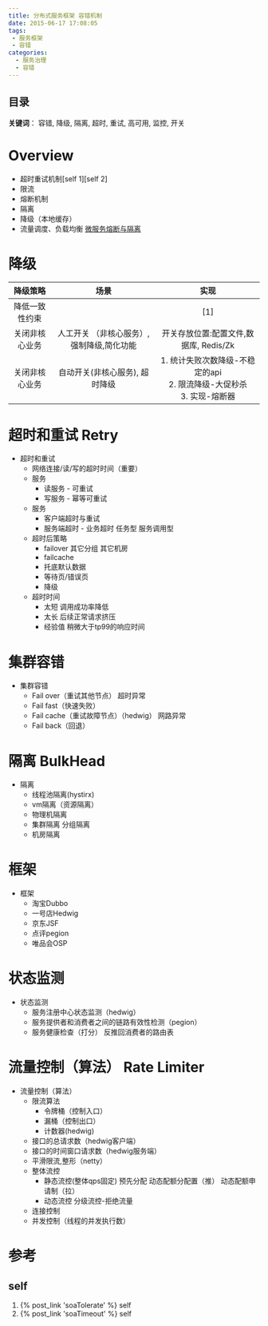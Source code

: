 ```yaml
---
title: 分布式服务框架 容错机制
date: 2015-06-17 17:08:05
tags:
 - 服务框架 
 - 容错
categories: 
  - 服务治理
  - 容错  
---
```


<p></p>
<!-- more -->

## 目录
<!-- toc -->

**关键词**： 容错, 降级, 隔离, 超时, 重试, 高可用, 监控, 开关


# Overview
   + 超时重试机制[self 1][self 2]
   + 限流
   + 熔断机制
   + 隔离
   + 降级（本地缓存）
   + 流量调度、负载均衡
     [微服务熔断与隔离](https://yq.aliyun.com/articles/7443?spm=5176.100238.yqhn2.2.XS3jCO)
      
# 降级

**降级策略**   | 场景 |实现
:-:|:-:|:-:
降低一致性约束|  | [1]
关闭非核心业务| 人工开关 （非核心服务）, 强制降级,简化功能 | 开关存放位置:配置文件,数据库, Redis/Zk
关闭非核心业务| 自动开关(非核心服务), 超时降级 | 1. 统计失败次数降级-不稳定的api<br> 2. 限流降级-大促秒杀<br> 3. 实现-熔断器


# 超时和重试 Retry
+ 超时和重试
	- 网络连接/读/写的超时时间（重要）
	- 服务
		+ 读服务 - 可重试
		+ 写服务 - 幂等可重试
	- 服务
		+ 客户端超时与重试
		+ 服务端超时 - 业务超时 
			任务型
			服务调用型
	- 超时后策略
		+ failover
			其它分组
			其它机房
		+ failcache
		+ 托底默认数据
		+ 等待页/错误页
		+ 降级
	- 超时时间
		+ 太短
			调用成功率降低
		+ 太长
			后续正常请求挤压
		+ 经验值
			稍微大于tp99的响应时间


# 集群容错
+ 集群容错 
	- Fail over（重试其他节点）
		超时异常
	- Fail fast（快速失败）
	- Fail cache（重试故障节点）（hedwig）
		网路异常
	- Fail back（回退）


# 隔离 BulkHead
+ 隔离
	- 线程池隔离(hystirx)
	- vm隔离（资源隔离）
	- 物理机隔离
	- 集群隔离 分组隔离
	- 机房隔离

# 框架
+ 框架
	- 淘宝Dubbo
	- 一号店Hedwig
	- 京东JSF
	- 点评pegion
	- 唯品会OSP

# 状态监测
+ 状态监测
	- 服务注册中心状态监测（hedwig）
	- 服务提供者和消费者之间的链路有效性检测（pegion）
	- 服务健康检查（打分）
		反推回消费者的路由表


# 流量控制（算法） Rate Limiter
+ 流量控制（算法）　
	- 限流算法
		+ 令牌桶（控制入口）
		+ 漏桶（控制出口）
		+ 计数器(hedwig)
	- 接口的总请求数（hedwig客户端）
	- 接口的时间窗口请求数（hedwig服务端）
	- 平滑限流,整形（netty）
	- 整体流控
		+ 静态流控(整体qps固定)
			预先分配
			动态配额分配置（推）
			动态配额申请制（拉）
		+ 动态流控
			分级流控-拒绝流量
	- 连接控制
	- 并发控制（线程的并发执行数）


# 参考
## self
1.  {% post_link 'soaTolerate' %} self
2.  {% post_link 'soaTimeout' %} self

